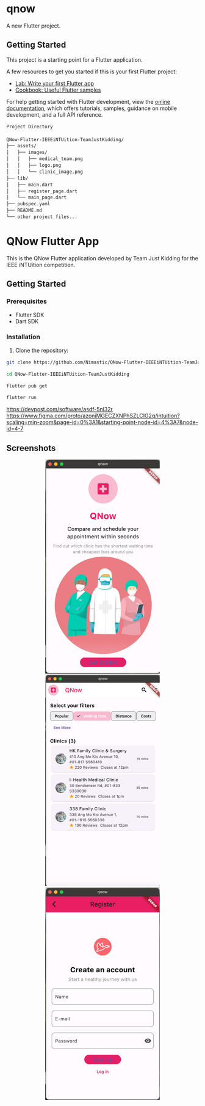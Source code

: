# qnow

A new Flutter project.

## Getting Started

This project is a starting point for a Flutter application.

A few resources to get you started if this is your first Flutter project:

- [Lab: Write your first Flutter app](https://docs.flutter.dev/get-started/codelab)
- [Cookbook: Useful Flutter samples](https://docs.flutter.dev/cookbook)

For help getting started with Flutter development, view the
[online documentation](https://docs.flutter.dev/), which offers tutorials,
samples, guidance on mobile development, and a full API reference.

```bash
Project Directory

QNow-Flutter-IEEEiNTUition-TeamJustKidding/
├── assets/
│   ├── images/
│   │   ├── medical_team.png
│   │   ├── logo.png
│   │   └── clinic_image.png
├── lib/
│   ├── main.dart
│   ├── register_page.dart
│   └── main_page.dart
├── pubspec.yaml
├── README.md
└── other project files...
```

# QNow Flutter App

This is the QNow Flutter application developed by Team Just Kidding for the IEEE iNTUition competition.

## Getting Started

### Prerequisites

- Flutter SDK
- Dart SDK

### Installation

1. Clone the repository:

```sh
git clone https://github.com/Nimastic/QNow-Flutter-IEEEiNTUition-TeamJustKidding.git
```

```sh
cd QNow-Flutter-IEEEiNTUition-TeamJustKidding
```

```sh
flutter pub get
```

```sh
flutter run
```

https://devpost.com/software/asdf-5nl32r
https://www.figma.com/proto/azoniMGECZXNPhSZLCIG2q/intuition?scaling=min-zoom&page-id=0%3A1&starting-point-node-id=4%3A7&node-id=4-7

## Screenshots

<p align="center">
  <img src="https://github.com/Nimastic/QNow-TeamJustKidding-IEEEiNTUition/blob/main/img/Screenshot1.png" alt="Screenshot 1" width="300"/>
  <img src="https://github.com/Nimastic/QNow-TeamJustKidding-IEEEiNTUition/blob/main/img/Screenshot2.png" alt="Screenshot 3" width="300"/>
  <img src="https://github.com/Nimastic/QNow-TeamJustKidding-IEEEiNTUition/blob/main/img/Screenshot3.png" alt="Screenshot 2" width="300"/>
</p>






